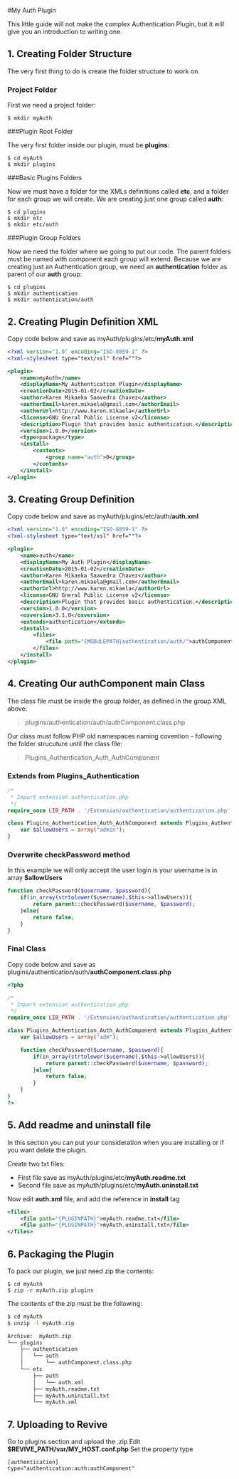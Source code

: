 #My Auth Plugin

This little guide will not make the complex Authentication Plugin, but it will give you an introduction to writing one.

## 1. Creating Folder Structure

The very first thing to do is create the folder structure to work on.

### Project Folder

First we need a project folder:
```Shell
$ mkdir myAuth
```

###Plugin Root Folder

The very first folder inside our plugin, must be **plugins**:
```Shell
$ cd myAuth
$ mkdir plugins
```

###Basic Plugins Folders

Now we must have a folder for the XMLs definitions called **etc**, and a folder for each group we will create. We are creating just one group called **auth**:
```Shell
$ cd plugins
$ mkdir etc
$ mkdir etc/auth
```

###Plugin Group Folders

Now we need the folder where we going to put our code. The parent folders must be named with component each group will extend. Because we are creating just an Authentication group, we need an **authentication** folder as parent of our **auth** group:
```Shell
$ cd plugins
$ mkdir authentication
$ mkdir authentication/auth
```

## 2. Creating Plugin Definition XML
Copy code below and save as myAuth/plugins/etc/**myAuth.xml**

```XML
<?xml version="1.0" encoding="ISO-8859-1" ?>
<?xml-stylesheet type="text/xsl" href=""?>

<plugin>
    <name>myAuth</name>
    <displayName>My Authentication Plugin</displayName>
    <creationDate>2015-01-02</creationDate>
    <author>Karen Mikaeka Saavedra Chavez</author>
    <authorEmail>karen.mikaela@gmail.com</authorEmail>
    <authorUrl>http://www.karen.mikaela</authorUrl>
    <license>GNU Gneral Public License v2</license>
    <description>Plugin that provides basic authentication.</description>
    <version>1.0.0</version>
    <type>package</type>
    <install>
        <contents>
            <group name="auth">0</group>
        </contents>
    </install>
</plugin>
```

## 3. Creating Group Definition
Copy code below and save as myAuth/plugins/etc/auth/**auth.xml**

```XML
<?xml version="1.0" encoding="ISO-8859-1" ?>
<?xml-stylesheet type="text/xsl" href=""?>

<plugin>
    <name>auth</name>
    <displayName>My Auth Plugin</displayName>
    <creationDate>2015-01-02</creationDate>
    <author>Karen Mikaeka Saavedra Chavez</author>
    <authorEmail>karen.mikaela@gmail.com</authorEmail>
    <authorUrl>http://www.karen.mikaela</authorUrl>
    <license>GNU Gneral Public License v2</license>
    <description>Plugin that provides basic authentication.</description>
    <version>1.0.0</version>
    <oxversion>3.1.0</oxversion>
    <extends>authentication</extends>
    <install>
        <files>
            <file path="{MODULEPATH}authentication/auth/">authComponent.class.php</file>
        </files>
    </install>
</plugin>
```

## 4. Creating Our authComponent main Class

The class file must be inside the group folder, as defined in the group XML above:

> plugins/authentication/auth/authComponent.class.php

Our class must follow PHP old namespaces naming covention - following the folder strucuture until the class file:

> Plugins_Authentication_Auth_AuthComponent

### Extends from Plugins_Authentication

```php
/* 
 * Import extension authentication.php
 */
require_once LIB_PATH . '/Extension/authentication/authentication.php';

class Plugins_Authentication_Auth_AuthComponent extends Plugins_Authentication{
    var $allowUsers = array("admin");
}
```

### Overwrite checkPassword method
In this example we will only accept the user login is your username is in array **$allowUsers**

```php
function checkPassword($username, $password){
    if(in_array(strtolower($username),$this->allowUsers)){
        return parent::checkPassword($username, $password);
    }else{
        return false;
    }
}  
```

### Final Class
Copy code below and save as plugins/authentication/auth/**authComponent.class.php**

```php
<?php

/* 
 * Import extension authentication.php
 */
require_once LIB_PATH . '/Extension/authentication/authentication.php';

class Plugins_Authentication_Auth_AuthComponent extends Plugins_Authentication{
    var $allowUsers = array("adm");

    function checkPassword($username, $password){
        if(in_array(strtolower($username),$this->allowUsers)){
            return parent::checkPassword($username, $password);
        }else{
            return false;
        }
    }
}
?>
```
## 5. Add readme  and uninstall file
In this section you can put your consideration when you are installing or if you want delete the plugin.

Create two txt files:
* First file save as myAuth/plugins/etc/**myAuth.readme.txt**
* Second file save as myAuth/plugins/etc/**myAuth.uninstall.txt**

Now edit **auth.xml** file, and add the reference in **install** tag

```XML
<files>
    <file path="{PLUGINPATH}">myAuth.readme.txt</file>
    <file path="{PLUGINPATH}">myAuth.uninstall.txt</file>
</files>
```
## 6. Packaging the Plugin

To pack our plugin, we just need zip the contents:

```Shell
$ cd myAuth
$ zip -r myAuth.zip plugins
```

The contents of the zip must be the following:
```sh
$ cd myAuth
$ unzip -l myAuth.zip

Archive:  myAuth.zip
└── plugins
    ├── authentication
    │   └── auth
    │       └── authComponent.class.php
    └── etc
        ├── auth
        │   └── auth.xml
        ├── myAuth.readme.txt
        ├── myAuth.uninstall.txt
        └── myAuth.xml

```

## 7. Uploading to Revive
Go to plugins section and upload the .zip
Edit **$REVIVE_PATH/var/MY_HOST.conf.php**
Set the property type
```
[authentication]
type="authentication:auth:authComponent"
```

